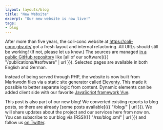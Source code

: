```yaml
---
layout: layouts/blog
title: "New Website"
excerpt: "Our new website is now live!"
tags:
- blog
---
```


After more than five years, the coli-conc website at <https://coli-conc.gbv.de/> got a fresh layout and internal refactoring. All URLs should still be working! (If not, please let us know.) The sources are managed [in a public GitHub repository](https://github.com/gbv/coli-conc.gbv.de/) like [all of our software]({{ "/publications/#software" | url }}). Selected pages are available in both English and German.

Instead of being served through PHP, the website is now built from Markwodn files via a static site generator called [Eleventy](https://www.11ty.dev). This made it possible to better separate logic from content. Dynamic elements can be added client side with our favorite [JavaScript framework Vue](https://vuejs.org/).

This post is also part of our new blog! We converted existing reports to blog posts, so there are already [some posts available]({{ "/blog/" | url }}). We will share updates about the project and our services here from now on. You can subscribe to our blog via [RSS]({{ "/rss/blog.xml" | url }}) and follow us [on Twitter](https://twitter.com/coli_conc).
